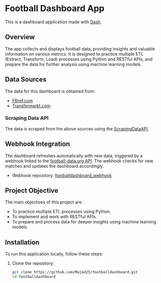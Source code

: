 # Football Dashboard App

This is a dashboard application made with [Dash](https://dash.plotly.com/).

## Overview

The app collects and displays football data, providing insights and valuable information on various metrics. It is designed to practice multiple ETL (Extract, Transform, Load) processes using Python and RESTful APIs, and prepare the data for further analysis using machine learning models.

## Data Sources

The data for this dashboard is obtained from:

- [FBref.com](https://fbref.com/)
- [Transfermarkt.com](https://www.transfermarkt.com/)

### Scraping Data API

The data is scraped from the above sources using the [ScrapingDataAPI](https://github.com/Majed25/scrapingapi).

## Webhook Integration

The dashboard refreshes automatically with new data, triggered by a webhook linked to the [football-data.org API](https://www.football-data.org/). The webhook checks for new matches and updates the dashboard accordingly.

- Webhook repository: [footballdashboard_webhook](https://github.com/Majed25/footballdashboard_webhook)

## Project Objective

The main objectives of this project are:

- To practice multiple ETL processes using Python.
- To implement and work with RESTful APIs.
- To prepare and process data for deeper insights using machine learning models.

## Installation

To run this application locally, follow these steps:

1. Clone the repository:
   ```bash
   git clone https://github.com/Majed25/footballdashboard.git
   cd footballdashboard
